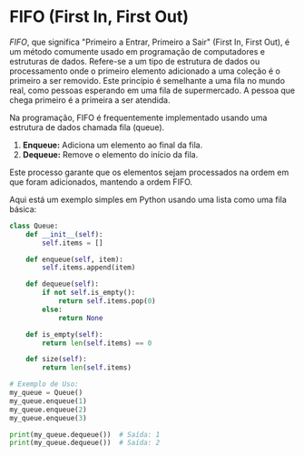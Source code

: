 # FIFO (First In, First Out)

*FIFO*, que significa "Primeiro a Entrar, Primeiro a Sair" (First In, First Out), é um método comumente usado em programação de computadores e estruturas de dados. Refere-se a um tipo de estrutura de dados ou processamento onde o primeiro elemento adicionado a uma coleção é o primeiro a ser removido. Este princípio é semelhante a uma fila no mundo real, como pessoas esperando em uma fila de supermercado. A pessoa que chega primeiro é a primeira a ser atendida.

Na programação, FIFO é frequentemente implementado usando uma estrutura de dados chamada fila (queue).

1. **Enqueue:** Adiciona um elemento ao final da fila.
2. **Dequeue:** Remove o elemento do início da fila.

Este processo garante que os elementos sejam processados na ordem em que foram adicionados, mantendo a ordem FIFO.

Aqui está um exemplo simples em Python usando uma lista como uma fila básica:

```python
class Queue:
    def __init__(self):
        self.items = []

    def enqueue(self, item):
        self.items.append(item)

    def dequeue(self):
        if not self.is_empty():
            return self.items.pop(0)
        else:
            return None

    def is_empty(self):
        return len(self.items) == 0

    def size(self):
        return len(self.items)

# Exemplo de Uso:
my_queue = Queue()
my_queue.enqueue(1)
my_queue.enqueue(2)
my_queue.enqueue(3)

print(my_queue.dequeue())  # Saída: 1
print(my_queue.dequeue())  # Saída: 2
```
